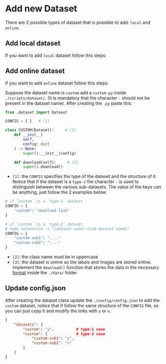 # Add new Dataset
There are 2 possible types of dataset that is possible to add: `local` and `online`.

## Add local dataset
If you want to add `local` dataset follow this steps:

## Add online dataset
If you want to add `online` dataset follow this steps:

Suppose the dataset name is `custom` add a `custom.py` inside `./scripts/dataset/`. (It is mandatory that the character `-` should not be present in the dataset name). After creating the `.py` paste this:
```py
from .dataset import Dataset

CONFIG = { }   # [1]

class CUSTOM(Dataset):     # [2]
    def __init__(
        self,
        config: dict
    ) -> None:
        super().__init__(config)

    def download(self):     # [3]
        super().download()
```
- `[1]`: the `CONFIG` specifies the type of the dataset and the structure of it. Notice that if the dataset is a `type-2` the character `-` is used to distinguish between the various sub-datasets. The value of the keys can be anything, just follow the 2 examples below:
```py
# if `custom` is a `type-1` dataset
CONFIG = {
    "custom": "download link"
}

# if `custom` is a `type-2` dataset
# name convention -> "{dataset name}-{sub-dataset name}"
CONFIG = {
    "custom-sub1": "...."
    "custom-sub2": "...."
}
```
- `[2]`: the class name must be in uppercase
- `[3]`: the dataset is online so the labels and images are stored online. Implement the `download()` function that stores the data in the necessary [format](Dataset.md#data-folder-structure) inside the `./data/` folder

## Update config.json
After creating the dataset class update the `./config/config.json` to add the `custom` dataset, notice that if follow the same structure of the `CONFIG` file, so you can just copy it and modify the links with `y` or `n`.
```json
{
    "datasets": {
        "custom": "y",          # type-1 case
        "custom": {             # type-2 case
            "custom-sub1": "y",
            "custom-sub2": "n"
        }
    }
}
```